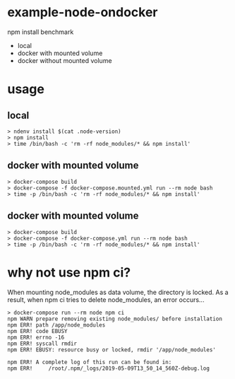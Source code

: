 # example-node-ondocker

npm install benchmark

- local
- docker with mounted volume
- docker without mounted volume

# usage

## local

```console
> ndenv install $(cat .node-version)
> npm install
> time /bin/bash -c 'rm -rf node_modules/* && npm install'
```

## docker with mounted volume

```console
> docker-compose build
> docker-compose -f docker-compose.mounted.yml run --rm node bash
> time -p /bin/bash -c 'rm -rf node_modules/* && npm install'
```

## docker with mounted volume

```console
> docker-compose build
> docker-compose -f docker-compose.yml run --rm node bash
> time -p /bin/bash -c 'rm -rf node_modules/* && npm install'
```

# why not use npm ci?

When mounting node_modules as data volume, the directory is locked. As a result, when npm ci tries to delete node_modules, an error occurs...

```console
> docker-compose run --rm node npm ci
npm WARN prepare removing existing node_modules/ before installation
npm ERR! path /app/node_modules
npm ERR! code EBUSY
npm ERR! errno -16
npm ERR! syscall rmdir
npm ERR! EBUSY: resource busy or locked, rmdir '/app/node_modules'

npm ERR! A complete log of this run can be found in:
npm ERR!     /root/.npm/_logs/2019-05-09T13_50_14_560Z-debug.log
```
